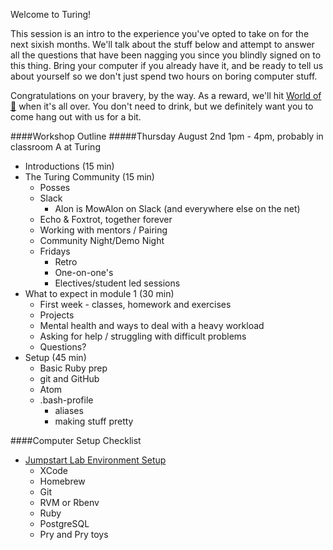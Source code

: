 Welcome to Turing!

This session is an intro to the experience you've opted to take on for the next sixish months.
We'll talk about the stuff below and attempt to answer all the questions that have been nagging you since you blindly signed on to this thing.
Bring your computer if you already have it, and be ready to tell us about yourself so we don't just spend two hours on boring computer stuff.

Congratulations on your bravery, by the way. As a reward, we'll hit [World of 🍻](http://worldofbeer.com/Locations/Lodo) when it's all over.
You don't need to drink, but we definitely want you to come hang out with us for a bit.

####Workshop Outline
#####Thursday August 2nd 1pm - 4pm, probably in classroom A at Turing
- Introductions (15 min)
- The Turing Community (15 min)  
  - Posses
  - Slack
    - Alon is MowAlon on Slack (and everywhere else on the net)
  - Echo & Foxtrot, together forever
  - Working with mentors / Pairing
  - Community Night/Demo Night
  - Fridays
    - Retro
    - One-on-one's
    - Electives/student led sessions
- What to expect in module 1 (30 min)
  - First week - classes, homework and exercises
  - Projects
  - Mental health and ways to deal with a heavy workload
  - Asking for help / struggling with difficult problems
  - Questions?
- Setup (45 min)
  - Basic Ruby prep
  - git and GitHub
  - Atom
  - .bash-profile
    - aliases
    - making stuff pretty

####Computer Setup Checklist
- [Jumpstart Lab Environment Setup](http://tutorials.jumpstartlab.com/topics/environment/environment.html)
  - XCode
  - Homebrew
  - Git
  - RVM or Rbenv
  - Ruby
  - PostgreSQL
  - Pry and Pry toys
